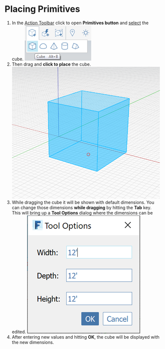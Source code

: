 # Placing Primitives

1. In the [Action Toolbar](https://github.com/FormIt3D/autodesk-formit-360-windows-help/tree/c377e7b8a3b8e43e684321d0b7de867608d317a3/tool-library/tool-bars-extended.md) click to open **Primitives button** and [select](select-edge-face-or-object.md) the cube.   ![](../.gitbook/assets/primitive-cube.png) 
2. Then drag and **click to place** the cube.  ![](../.gitbook/assets/image-2-%20%281%29.png)   
3. While dragging the cube it will be shown with default dimensions. You can change those dimensions **while dragging** by hitting the **Tab** key. This will bring up a **Tool Options** dialog where the dimensions can be edited. ![](../.gitbook/assets/image%20%281%29.png)  
4. After entering new values and hitting **OK**, the cube will be displayed with the new dimensions.

